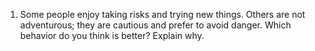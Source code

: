 1. Some people enjoy taking risks and trying new things. Others are not adventurous; they are cautious and prefer to avoid danger. Which behavior do you think is better?
Explain why.
